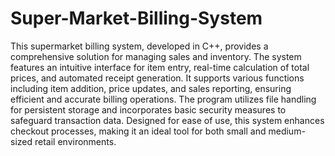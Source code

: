 # Super-Market-Billing-System
This supermarket billing system, developed in C++, provides a comprehensive solution for managing sales and inventory. The system features an intuitive interface for item entry, real-time calculation of total prices, and automated receipt generation. It supports various functions including item addition, price updates, and sales reporting, ensuring efficient and accurate billing operations. The program utilizes file handling for persistent storage and incorporates basic security measures to safeguard transaction data. Designed for ease of use, this system enhances checkout processes, making it an ideal tool for both small and medium-sized retail environments.
